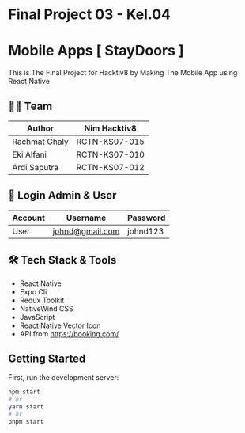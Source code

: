 # Final Project 03 - Kel.04

# Mobile Apps [ StayDoors ]

This is The Final Project for Hacktiv8 by Making The Mobile App using React Native

## 👨‍💻 Team

| Author        | Nim Hacktiv8  |
| ------------- | ------------- |
| Rachmat Ghaly | RCTN-KS07-015 |
| Eki Alfani    | RCTN-KS07-010 |
| Ardi Saputra  | RCTN-KS07-012 |

## 👨 Login Admin & User

| Account | Username        | Password |
| ------- | --------------- | -------- |
| User    | johnd@gmail.com | johnd123 |

## 🛠️ Tech Stack & Tools

- React Native
- Expo Cli
- Redux Toolkit
- NativeWind CSS
- JavaScript
- React Native Vector Icon
- API from https://booking.com/

## Getting Started

First, run the development server:

```bash
npm start
# or
yarn start
# or
pnpm start
```
